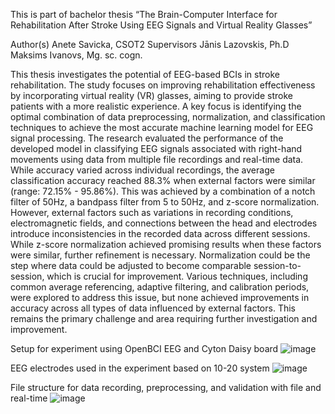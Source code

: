 This is part of bachelor thesis “The Brain-Computer Interface for Rehabilitation After Stroke Using EEG Signals and Virtual Reality Glasses”

Author(s)			Anete Savicka, CSOT2
Supervisors		Jānis Lazovskis, Ph.D
				      Maksims Ivanovs, Mg. sc. cogn.

This thesis investigates the potential of EEG-based BCIs in stroke rehabilitation. The study focuses on improving rehabilitation effectiveness by incorporating virtual reality (VR) glasses, aiming to provide stroke patients with a more realistic experience. 
A key focus is identifying the optimal combination of data preprocessing, normalization, and classification techniques to achieve the most accurate machine learning model for EEG signal processing. The research evaluated the performance of the developed model in classifying EEG signals associated with right-hand movements using data from multiple file recordings and real-time data. While accuracy varied across individual recordings, the average classification accuracy reached 88.3% when external factors were similar (range: 72.15% - 95.86%). This was achieved by a combination of a notch filter of 50Hz, a bandpass filter from 5 to 50Hz, and z-score normalization.
However, external factors such as variations in recording conditions, electromagnetic fields, and connections between the head and electrodes introduce inconsistencies in the recorded data across different sessions. While z-score normalization achieved promising results when these factors were similar, further refinement is necessary. Normalization could be the step where data could be adjusted to become comparable session-to-session, which is crucial for improvement. Various techniques, including common average referencing, adaptive filtering, and calibration periods, were explored to address this issue, but none achieved improvements in accuracy across all types of data influenced by external factors. This remains the primary challenge and area requiring further investigation and improvement.

Setup for experiment using OpenBCI EEG and Cyton Daisy board
![image](https://github.com/AneteSavicka/OpenBCI_EEG_Stroke_Rehab/assets/71130798/09abf6e0-9754-4dde-877f-143121862ff1)

EEG electrodes used in the experiment based on 10-20 system
![image](https://github.com/AneteSavicka/OpenBCI_EEG_Stroke_Rehab/assets/71130798/349db510-ad0b-4b2e-854a-9eed82b17c5b)

File structure for data recording, preprocessing, and validation with file and real-time
![image](https://github.com/AneteSavicka/OpenBCI_EEG_Stroke_Rehab/assets/71130798/5dd17872-4594-4318-95bd-5dd6f1424dc8)
